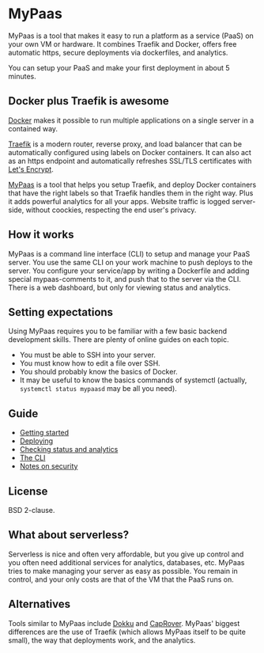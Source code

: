 # MyPaas

MyPaas is a tool that makes it easy to run a platform as a service (PaaS)
on your own VM or hardware. It combines Traefik and Docker, offers free
automatic https, secure deployments via dockerfiles, and analytics.

You can setup your PaaS and make your first deployment in about 5 minutes.


## Docker plus Traefik is awesome

[Docker](https://en.wikipedia.org/wiki/Docker_(software)) makes it
possible to run multiple applications on a single server in a contained
way.

[Traefik](https://traefik.io/) is a modern router, reverse proxy, and
load balancer that can be automatically configured using labels on
Docker containers. It can also act as an https endpoint and
automatically refreshes SSL/TLS certificates with [Let's Encrypt](https://letsencrypt.org/).

[MyPaas](https://github.com/almarklein/mypaas) is a tool that helps you
setup Traefik, and deploy Docker containers that have the right labels
so that Traefik handles them in the right way. Plus it adds
powerful analytics for all your apps. Website traffic is logged
server-side, without coockies, respecting the end user's privacy.


## How it works

MyPaas is a command line interface (CLI) to setup and manage your PaaS server.
You use the same CLI on your work machine to push deploys to the server.
You configure your service/app by writing a Dockerfile and adding special
mypaas-comments to it, and push that to the server via the CLI.
There is a web dashboard, but only for viewing status and analytics.


## Setting expectations

Using MyPaas requires you to be familiar with a few basic backend
development skills. There are plenty of online guides on each topic.

* You must be able to SSH into your server.
* You must know how to edit a file over SSH.
* You should probably know the basics of Docker.
* It may be useful to know the basics commands of systemctl
  (actually, `systemctl status mypaasd` may be all you need).


## Guide

* [Getting started](docs/gettingstarted.md)
* [Deploying](docs/deploying.md)
* [Checking status and analytics](docs/status.md)
* [The CLI](docs/cli.md)
* [Notes on security](docs/security.md)


## License

BSD 2-clause.


## What about serverless?

Serverless is nice and often very affordable, but you give up control
and you often need additional services for analytics, databases, etc.
MyPaas tries to make managing your server as easy as possible. You
remain in control, and your only costs are that of the VM that the PaaS
runs on.


## Alternatives

Tools similar to MyPaas include [Dokku](http://dokku.viewdocs.io/dokku) and
[CapRover](https://caprover.com). MyPaas' biggest differences are the use of
Traefik (which allows MyPaas itself to be quite small), the way that
deployments work, and the analytics.
